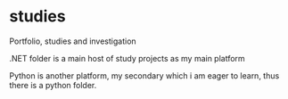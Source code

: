 # studies
Portfolio, studies and investigation

.NET folder is a main host of study projects as my main platform 

Python is another platform, my secondary which i am eager to learn, thus there is a python folder.
